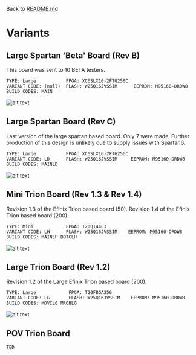 Back to [README.md](../README.md)

# Variants

## Large Spartan 'Beta' Board (Rev B)

This board was sent to 10 BETA testers.

    TYPE: Large           FPGA: XC6SLX16-2FTG256C
    VARIANT CODE: (null)  FLASH: W25Q16JVSSIM      EEPROM: M95160-DRDW8
    BUILD CODES: MAIN

![alt text](https://raw.githubusercontent.com/randyrossi/vicii-kawari/main/doc/images/3T_Jumpers.png)

## Large Spartan Board (Rev C)

Last version of the large spartan based board. Only 7 were made.  Further production of this design is unlikely due to supply issues with Spartan6.

    TYPE: Large           FPGA: XC6SLX16-2FTG256C
    VARIANT CODE: LD      FLASH: W25Q16JVSSIM     EEPROM: M95160-DRDW8
    BUILD CODES: MAINLD

![alt text](https://raw.githubusercontent.com/randyrossi/vicii-kawari/main/doc/images/4LD_Jumpers.png)

## Mini Trion Board (Rev 1.3 & Rev 1.4)

Revision 1.3 of the Efinix Trion based board (50).
Revision 1.4 of the Efinix Trion based board (200).

    TYPE: Mini            FPGA: T20Q144C3
    VARIANT CODE: LH      FLASH: W25Q16JVSSIM    EEPROM: M95160-DRDW8
    BUILD CODES: MAINLH DOTCLH

![alt text](https://raw.githubusercontent.com/randyrossi/vicii-kawari/main/doc/images/4LH_Jumpers.png)

## Large Trion Board (Rev 1.2)

Revision 1.2 of the Large Efinix Trion based board (200).

    TYPE: Large            FPGA: T20FBGA256
    VARIANT CODE: LG       FLASH: W25Q16JVSSIM    EEPROM: M95160-DRDW8
    BUILD CODES: MDVILG MRGBLG

![alt text](https://raw.githubusercontent.com/randyrossi/vicii-kawari/main/doc/images/4LG_Jumpers.png)

## POV Trion Board

    TBD

